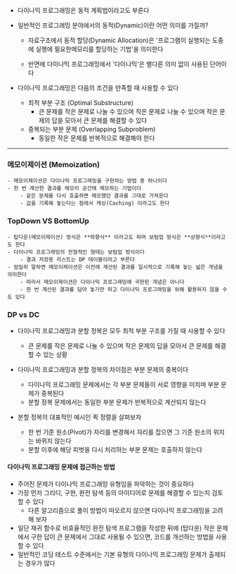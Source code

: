 - 다이나믹 프로그래밍은 동적 계획법이라고도 부른다

- 일반적인 프로그래밍 분야에서의 동적(Dynamic)이란 어떤 의미를 가질까?

    - 자료구조에서 동적 할당(Dynamic Allocation)은 '프로그램이 실행되는 도중에 실행에 필요한메모리를 할당하는 기법'을 의미한다

    - 반면에 다이나믹 프로그래밍에서 '다이나믹'은 별다른 의미 없이 사용된 단어이다

- 다이나믹 프로그래밍은 다음의 조건을 만족할 때 사용할 수 있다

    - 최적 부분 구조 (Optimal Substructure)
        - 큰 문제를 작은 문제로 나눌 수 있으며 작은 문제로 나눌 수 있으며 작은 문제의 답을 모아서 큰 문제를 해결할 수 있다
    - 중복되는 부분 문제 (Overlapping Subproblem)
        - 동일한 작은 문제를 반복적으로 해결해야 한다

---

### **메모이제이션 (Memoization)**
    - 메모이제이션은 다이나믹 프로그래밍을 구현하는 방법 중 하나이다
    - 한 번 계산한 결과를 메모리 공간에 메모하는 기법이다
        - 같은 문제를 다시 호출하면 메모했던 결과를 그대로 가져온다
        - 값을 기록해 놓는다는 점에서 캐싱(Caching) 이라고도 한다

### TopDown VS BottomUp
    - 탑다운(메모이제이션) 방식은 **하향식** 이라고도 하며 보텀업 방식은 **상향식**이라고도 한다
    - 다이나믹 프로그래밍의 전형적인 형태는 보텀업 방식이다
        - 결과 저장용 리스트는 DP 테이블이라고 부른다
    - 엄밀히 말하면 메모이제이션은 이전에 계산된 결과를 일시적으로 기록해 놓는 넓은 개념을 의미한다
        - 따라서 메모이제이션은 다이나믹 프로그래밍에 국한된 개념은 아니다
        - 한 번 계산된 결과를 담아 놓기만 하고 다이나믹 프로그래밍을 위해 활용하지 않을 수도 있다

### DP vs DC

- 다이나믹 프로그래밍과 분할 정복은 모두 최적 부분 구조를 가질 때 사용할 수 있다
	- 큰 문제를 작은 문제로 나눌 수 있으며 작은 문제의 답을 모아서 큰 문제를 해결할 수 있는 상황

- 다이나믹 프로그래밍과 분할 정복의 차이점은 부분 문제의 중복이다
	- 다이나믹 프로그래밍 문제에서는 각 부분 문제들이 서로 영향을 미치며 부분 문제가 중복된다
	- 분할 정복 문제에서는 동일한 부분 문제가 반복적으로 계산되지 않는다

- 분할 정복의 대표적인 예시인 퀵 정렬을 살펴보자
	- 한 번 기준 원소(Pivot)가 자리를 변경해서 자리를 잡으면 그 기준 원소의 위치는 바뀌지 않는다
	- 분할 이후에 해당 피벗을 다시 처리하는 부분 문제는 호출하지 않는다

#### 다이나믹 프로그래밍 문제에 접근하는 방법

- 주어진 문제가 다이나믹 프로그래밍 유형임을 파악하는 것이 중요하다
- 가장 먼저 그리디, 구현, 완전 탐색 등의 아이디어로 문제를 해결할 수 있는지 검토할 수 있다
	- 다른 알고리즘으로 풀이 방법이 떠오르지 않으면 다이나믹 프로그래밍을 고려해 보자
- 일단 재귀 함수로 비효율적인 완전 탐색 프로그램을 작성한 뒤에 (탑다운) 작은 문제에서 구한 답이 큰 문제에서 그대로 사용될 수 있으면, 코드를 개선하는 방법을 사용할 수 있다
- 일반적인 코딩 테스트 수준에서는 기본 유형의 다이나믹 프로그래밍 문제가 출제되는 경우가 많다


